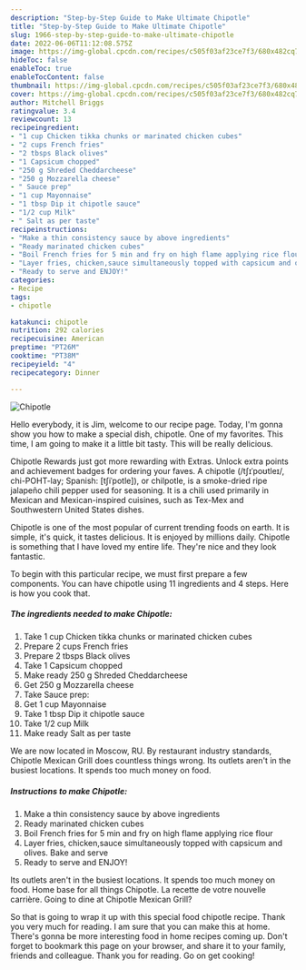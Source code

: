```yaml
---
description: "Step-by-Step Guide to Make Ultimate Chipotle"
title: "Step-by-Step Guide to Make Ultimate Chipotle"
slug: 1966-step-by-step-guide-to-make-ultimate-chipotle
date: 2022-06-06T11:12:08.575Z
image: https://img-global.cpcdn.com/recipes/c505f03af23ce7f3/680x482cq70/chipotle-recipe-main-photo.jpg
hideToc: false
enableToc: true
enableTocContent: false
thumbnail: https://img-global.cpcdn.com/recipes/c505f03af23ce7f3/680x482cq70/chipotle-recipe-main-photo.jpg
cover: https://img-global.cpcdn.com/recipes/c505f03af23ce7f3/680x482cq70/chipotle-recipe-main-photo.jpg
author: Mitchell Briggs
ratingvalue: 3.4
reviewcount: 13
recipeingredient:
- "1 cup Chicken tikka chunks or marinated chicken cubes"
- "2 cups French fries"
- "2 tbsps Black olives"
- "1 Capsicum chopped"
- "250 g Shreded Cheddarcheese"
- "250 g Mozzarella cheese"
- " Sauce prep"
- "1 cup Mayonnaise"
- "1 tbsp Dip it chipotle sauce"
- "1/2 cup Milk"
- " Salt as per taste"
recipeinstructions:
- "Make a thin consistency sauce by above ingredients"
- "Ready marinated chicken cubes"
- "Boil French fries for 5 min and fry on high flame applying rice flour"
- "Layer fries, chicken,sauce simultaneously topped with capsicum and olives. Bake and serve"
- "Ready to serve and ENJOY!"
categories:
- Recipe
tags:
- chipotle

katakunci: chipotle 
nutrition: 292 calories
recipecuisine: American
preptime: "PT26M"
cooktime: "PT38M"
recipeyield: "4"
recipecategory: Dinner

---
```



![Chipotle](https://img-global.cpcdn.com/recipes/c505f03af23ce7f3/680x482cq70/chipotle-recipe-main-photo.jpg)

Hello everybody, it is Jim, welcome to our recipe page. Today, I'm gonna show you how to make a special dish, chipotle. One of my favorites. This time, I am going to make it a little bit tasty. This will be really delicious.

Chipotle Rewards just got more rewarding with Extras. Unlock extra points and achievement badges for ordering your faves. A chipotle (/tʃɪˈpoʊtleɪ/, chi-POHT-lay; Spanish: [tʃiˈpotle]), or chilpotle, is a smoke-dried ripe jalapeño chili pepper used for seasoning. It is a chili used primarily in Mexican and Mexican-inspired cuisines, such as Tex-Mex and Southwestern United States dishes.

Chipotle is one of the most popular of current trending foods on earth. It is simple, it's quick, it tastes delicious. It is enjoyed by millions daily. Chipotle is something that I have loved my entire life. They're nice and they look fantastic.


To begin with this particular recipe, we must first prepare a few components. You can have chipotle using 11 ingredients and 4 steps. Here is how you cook that.

<!--inarticleads1-->

##### The ingredients needed to make Chipotle:

1. Take 1 cup Chicken tikka chunks or marinated chicken cubes
1. Prepare 2 cups French fries
1. Prepare 2 tbsps Black olives
1. Take 1 Capsicum chopped
1. Make ready 250 g Shreded Cheddarcheese
1. Get 250 g Mozzarella cheese
1. Take  Sauce prep:
1. Get 1 cup Mayonnaise
1. Take 1 tbsp Dip it chipotle sauce
1. Take 1/2 cup Milk
1. Make ready  Salt as per taste


We are now located in Moscow, RU. By restaurant industry standards, Chipotle Mexican Grill does countless things wrong. Its outlets aren&#39;t in the busiest locations. It spends too much money on food. 

<!--inarticleads2-->

##### Instructions to make Chipotle:

1. Make a thin consistency sauce by above ingredients
1. Ready marinated chicken cubes
1. Boil French fries for 5 min and fry on high flame applying rice flour
1. Layer fries, chicken,sauce simultaneously topped with capsicum and olives. Bake and serve
1. Ready to serve and ENJOY!

Its outlets aren&#39;t in the busiest locations. It spends too much money on food. Home base for all things Chipotle. La recette de votre nouvelle carrière. Going to dine at Chipotle Mexican Grill? 

So that is going to wrap it up with this special food chipotle recipe. Thank you very much for reading. I am sure that you can make this at home. There's gonna be more interesting food in home recipes coming up. Don't forget to bookmark this page on your browser, and share it to your family, friends and colleague. Thank you for reading. Go on get cooking!
